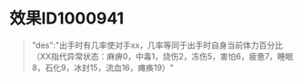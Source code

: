# 效果ID1000941
> "des":"出手时有几率使对手xx，几率等同于出手时自身当前体力百分比（XX指代异常状态：麻痹0，中毒1，烧伤2，冻伤5，害怕6，疲惫7，睡眠8，石化9，冰封15，流血16，瘫痪19）"
